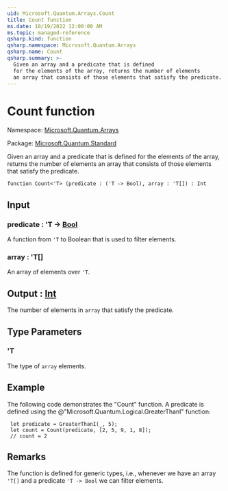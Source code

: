 ```yaml
---
uid: Microsoft.Quantum.Arrays.Count
title: Count function
ms.date: 10/19/2022 12:00:00 AM
ms.topic: managed-reference
qsharp.kind: function
qsharp.namespace: Microsoft.Quantum.Arrays
qsharp.name: Count
qsharp.summary: >-
  Given an array and a predicate that is defined
  for the elements of the array, returns the number of elements
  an array that consists of those elements that satisfy the predicate.
---
```


# Count function

Namespace: [Microsoft.Quantum.Arrays](xref:Microsoft.Quantum.Arrays)

Package: [Microsoft.Quantum.Standard](https://nuget.org/packages/Microsoft.Quantum.Standard)


Given an array and a predicate that is definedfor the elements of the array, returns the number of elementsan array that consists of those elements that satisfy the predicate.

```qsharp
function Count<'T> (predicate : ('T -> Bool), array : 'T[]) : Int
```


## Input

### predicate : 'T -> [Bool](xref:microsoft.quantum.qsharp.valueliterals#bool-literals)

A function from `'T` to Boolean that is used to filter elements.


### array : 'T[]

An array of elements over `'T`.



## Output : [Int](xref:microsoft.quantum.qsharp.valueliterals#int-literals)

The number of elements in `array` that satisfy the predicate.

## Type Parameters

### 'T

The type of `array` elements.

## Example

The following code demonstrates the "Count" function.A predicate is defined using the @"Microsoft.Quantum.Logical.GreaterThanI" function:```qsharp let predicate = GreaterThanI(_, 5); let count = Count(predicate, [2, 5, 9, 1, 8]); // count = 2```

## Remarks

The function is defined for generic types, i.e., whenever we havean array `'T[]` and a predicate `'T -> Bool` we can filter elements.